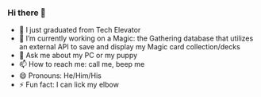 ### Hi there 👋

<!--
**kneelio/kneelio** is a ✨ _special_ ✨ repository because its `README.md` (this file) appears on your GitHub profile.

Here are some ideas to get you started:
-->

- 🔭 I just graduated from Tech Elevator
- 🌱 I’m currently working on a Magic: the Gathering database that utilizes an external API to save and display my Magic card collection/decks
- 💬 Ask me about my PC or my puppy
- 📫 How to reach me: call me, beep me
- 😄 Pronouns: He/Him/His
- ⚡ Fun fact: I can lick my elbow

